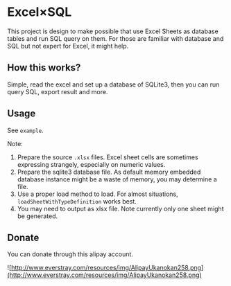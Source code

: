 # Excel×SQL

This project is design to make possible that use Excel Sheets as database tables and run SQL query on them.
For those are familiar with database and SQL but not expert for Excel, it might help.

## How this works?

Simple, read the excel and set up a database of SQLite3, then you can run query SQL, export result and more.

## Usage

See `example`.

Note:

1. Prepare the source `.xlsx` files. Excel sheet cells are sometimes expressing strangely, especially on numeric values.
1. Prepare the sqlite3 database file. As default memory embedded database instance might be a waste of memory, you may determine a file.
1. Use a proper load method to load. For almost situations, `loadSheetWithTypeDefinition` works best.
1. You may need to output as xlsx file. Note currently only one sheet might be generated. 

## Donate

You can donate through this alipay account.

![http://www.everstray.com/resources/img/AlipayUkanokan258.png](http://www.everstray.com/resources/img/AlipayUkanokan258.png)